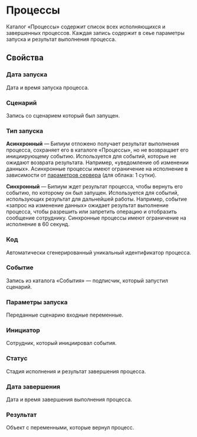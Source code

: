 # Процессы

Каталог «Процессы» содержит список всех исполняющихся и завершенных процессов. Каждая запись содержит в сеье параметры запуска и результат выполнения процесса.

## Свойства

### Дата запуска

Дата и время запуска процесса.

### Сценарий

Запись со сценарием который был запущен.

### Тип запуска

**Асинхронный** — Бипиум отложено получает результат выполнения процесса, сохраняет его в каталоге «Процессы», но не возвращает его инициирующему событию. Используется для событий, которые не ожидают возврата результата. Например, «уведомление об изменении данных». Асинхронные процессы имеют ограничение на исполнение в зависимости от [параметров сервера](broken-reference) (для облака: 1 сутки).

**Синхронный** — Бипиум ждет результат процесса, чтобы вернуть его событию, по которому он был запущен. Используется для событий, использующих результат для дальнейшей работы. Например, событие «запрос на изменение данных» ожидает результат выполнение процесса, чтобы разрешить или запретить операцию и отобразить сообщение сотруднику. Синхронные процессы имеют ограничение на исполнение в 60 секунд.

### Код

Автоматически сгенерированный уникальный идентификатор процесса.

### Событие

Запись из каталога «События» — подписчик, который запустил сценарий.

### Параметры запуска

Переданные сценарию входные переменные.

### Инициатор

Сотрудник, который инициировал события.

### Статус

Стадия исполнения и результат завершения процесса.

### Дата завершения

Дата и время завершения выполнения процесса.

### Результат

Объект с переменными, которые вернул процесс.

